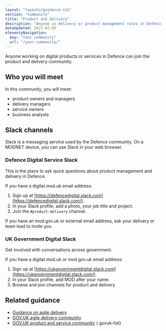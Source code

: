 ```yaml
---
layout: "layouts/guidance.njk"
section: "Community"
title: "Product and delivery"
description: "Anyone in delivery or product management roles in Defence can join the community. Find out how to get involved."
dateUpdated: 2023-02-09
eleventyNavigation:
  key: "Your community"
  url: "/your-community/"
---
```


Anyone working on digital products or services in Defence can join the product and delivery community. 

## Who you will meet

In this community, you will meet:

- product owners and managers
- delivery managers
- service owners
- business analysts

## Slack channels

Slack is a messaging service used by the Defence community. On a MODNET device, you can use Slack in your web browser.

### Defence Digital Service Slack

This is the place to ask quick questions about product management and delivery in Defence.

If you have a digital.mod.uk email address:

1. Sign up at [https://defencedigital.slack.com](https://defencedigital.slack.com/).
2. In your Slack profile, add a photo, your job title and project.
3. Join the <code>#product-delivery</code> channel.

If you have an mod.gov.uk or external email address, ask your delivery or team lead to invite you.

### UK Government Digital Slack

Get involved with conversations across government. 

If you have a digital.mod.uk or mod.gov.uk email address:

1. Sign up at [https://ukgovernmentdigital.slack.com](https://ukgovernmentdigital.slack.com/).
2. In your Slack profile, add MOD after your name.
3. Browse and join channels for product and delivery.

## Related guidance

- [Guidance on agile delivery](https://www.gov.uk/service-manual/agile-delivery/)
- [GOV.UK agile delivery community](https://www.gov.uk/service-manual/communities/agile-delivery-community/)
- [GOV.UK product and service community](https://www.gov.uk/service-manual/communities/product-and-service-community/)
{.govuk-list}
